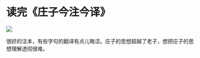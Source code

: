 # 读完《庄子今注今译》


![](http://pic.yupoo.com/leninlee/DZl9Hgeh/medish.jpg)

很好的注本，有些字句的翻译有点儿晦涩。庄子的思想超越了老子，想把庄子的思想理解透彻很难。

